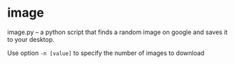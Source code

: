 # image
image.py – a python script that finds a random image on google and saves it to your desktop.

Use option `-n [value]` to specify the number of images to download
